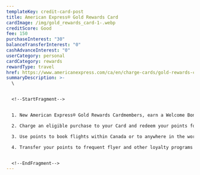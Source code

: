 ```yaml
---
templateKey: credit-card-post
title: American Express® Gold Rewards Card
cardImage: /img/gold_rewards_card-1-.webp
creditScore: Good
fee: 150
purchaseInterest: "30"
balanceTransferInterest: "0"
cashAdvanceInterest: "0"
userCategory: personal
cardCategory: rewards
rewardType: travel
href: https://www.americanexpress.com/ca/en/charge-cards/gold-rewards-card/
summaryDescription: >-
  \


  <!--StartFragment-->


  1. New American Express® Gold Rewards Cardmembers, earn a Welcome Bonus of 25,000 Membership Rewards points when you charge $1,500 in purchases to your Card in your first 3 months of Cardmembership\

  2. Charge an eligible purchase to your Card and redeem your points for a statement credit (Eligible travel purchases: 1,000 points = $10 statement credit. All other eligible purchases: 1,000 points = $7 statement credit)\

  3. Use points to book flights within Canada or to anywhere in the world with the Fixed Points Travel Program\

  4. Transfer your points to frequent flyer and other loyalty programs


  <!--EndFragment-->
---
```

